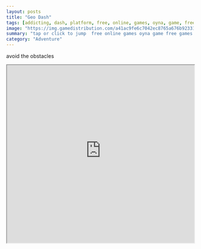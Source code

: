 ```yaml
---
layout: posts
title: "Geo Dash"
tags: [addicting, dash, platform, free, online, games, oyna, game, free, games, play, play, games]
image: "https://img.gamedistribution.com/a41ac9fe6c7042ec8765a676b92331d5.jpg"
summary: "tap or click to jump  free online games oyna game free games play play games"
category: "Adventure"
---
```


avoid the obstacles

<iframe width="100%" height="480px;" src="https://html5.gamedistribution.com/a41ac9fe6c7042ec8765a676b92331d5/"></iframe>